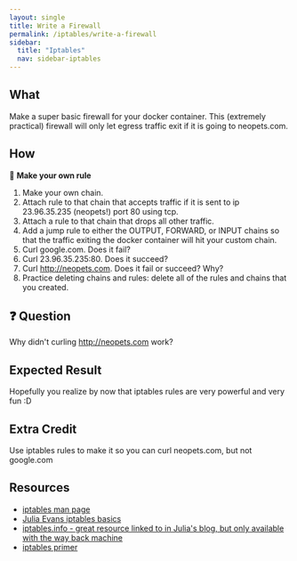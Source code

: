 ```yaml
---
layout: single
title: Write a Firewall
permalink: /iptables/write-a-firewall
sidebar:
  title: "Iptables"
  nav: sidebar-iptables
---
```


## What

Make a super basic firewall for your docker container. This (extremely practical) firewall will only let egress traffic exit if it is going to neopets.com.

## How

🤔 **Make your own rule**
1. Make your own chain.
1. Attach rule to that chain that accepts traffic if it is sent to ip 23.96.35.235 (neopets!) port 80 using tcp.
1. Attach a rule to that chain that drops all other traffic.
1. Add a jump rule to either the OUTPUT, FORWARD, or INPUT chains so that the traffic exiting the docker container will hit your custom chain.
1. Curl google.com. Does it fail?
1. Curl 23.96.35.235:80. Does it succeed?
1. Curl http://neopets.com. Does it fail or succeed? Why?
1. Practice deleting chains and rules: delete all of the rules and chains that you created.

## ❓ Question
Why didn't curling http://neopets.com work?

## Expected Result
Hopefully you realize by now that iptables rules are very powerful and very fun :D

## Extra Credit
Use iptables rules to make it so you can curl neopets.com, but not google.com

## Resources
* [iptables man page](http://ipset.netfilter.org/iptables.man.html)
* [Julia Evans iptables basics](https://jvns.ca/blog/2017/06/07/iptables-basics/)
* [iptables.info - great resource linked to in Julia's blog, but only available
  with the way back
  machine](https://web.archive.org/web/20180310124055/http://www.iptables.info/en/iptables-contents.html)
* [iptables primer](https://danielmiessler.com/study/iptables/)

